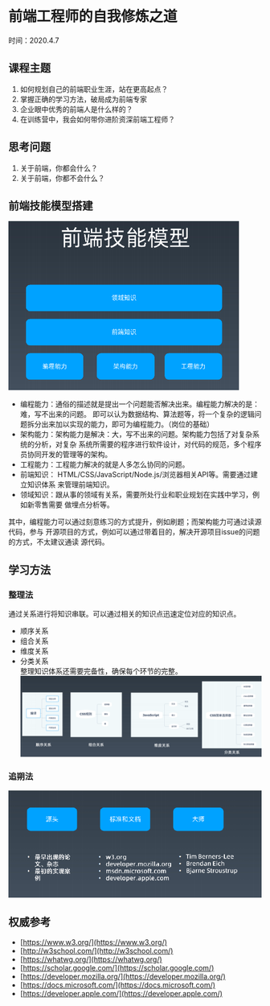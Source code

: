 # 前端工程师的自我修炼之道      
时间：2020.4.7     

## 课程主题
1. 如何规划自己的前端职业生涯，站在更高起点？
2. 掌握正确的学习方法，破局成为前端专家
3. 企业眼中优秀的前端人是什么样的？
4. 在训练营中，我会如何带你进阶资深前端工程师？

## 思考问题
1. 关于前端，你都会什么？      
2. 关于前端，你都不会什么？

## 前端技能模型搭建   
![前端技能模型](./images/model.png)       

* 编程能力：通俗的描述就是提出一个问题能否解决出来。编程能力解决的是：难，写不出来的问题。
即可以认为数据结构、算法题等，将一个复杂的逻辑问题拆分出来加以实现的能力，即可为编程能力。（岗位的基础）       
* 架构能力：架构能力是解决：大，写不出来的问题。架构能力包括了对复杂系统的分析，对复杂
系统所需要的程序进行软件设计，对代码的规范，多个程序员协同开发的管理等的架构。     
* 工程能力：工程能力解决的就是人多怎么协同的问题。     
* 前端知识： HTML/CSS/JavaScript/Node.js/浏览器相关API等。需要通过建立知识体系
来管理前端知识。              
* 领域知识：跟从事的领域有关系，需要所处行业和职业规划在实践中学习，例如新零售需要
做埋点分析等。     

其中，编程能力可以通过刻意练习的方式提升，例如刷题；而架构能力可通过读源代码，参与
开源项目的方式，例如可以通过带着目的，解决开源项目issue的问题的方式，不太建议通读
源代码。        

## 学习方法     

### 整理法
通过关系进行将知识串联。可以通过相关的知识点迅速定位对应的知识点。     
* 顺序关系      
* 组合关系      
* 维度关系      
* 分类关系              
整理知识体系还需要完备性，确保每个环节的完整。     
![整理法](./images/sort.png)  

### 追朔法
![追朔法](./images/history.png)

## 权威参考     

* [https://www.w3.org/](https://www.w3.org/)        
* [http://w3school.com/](http://w3school.com/)      
* [https://whatwg.org/](https://whatwg.org/)      
* [https://scholar.google.com/](https://scholar.google.com/)      
* [https://developer.mozilla.org/](https://developer.mozilla.org/)      
* [https://docs.microsoft.com/](https://docs.microsoft.com/)      
* [https://developer.apple.com/](https://developer.apple.com/)      
       


